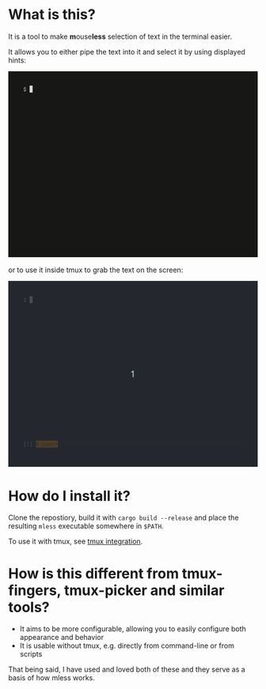# What is this?
It is a tool to make **m**ouse**less** selection of text in
the terminal easier.

It allows you to either pipe the text into it and select it
by using displayed hints:

![Direct CLI usage](./resources/cli_usage.gif)

or to use it inside tmux to grab the text on the screen:

![tmux usage](./resources/tmux_usage.gif)

# How do I install it?
Clone the repostiory, build it with `cargo build --release`
and place the resulting `mless` executable somewhere in
`$PATH`.

To use it with tmux, see [tmux integration](./tmux/README.md).

# How is this different from tmux-fingers, tmux-picker and similar tools?

- It aims to be more configurable, allowing you to easily configure
both appearance and behavior
- It is usable without tmux, e.g. directly from command-line or from scripts

That being said, I have used and loved both of these and they serve as
a basis of how mless works.
